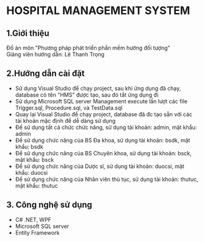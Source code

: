 # **HOSPITAL MANAGEMENT SYSTEM**

## 1.Giới thiệu
Đồ án môn "Phương pháp phát triển phần mềm hướng đối tượng"
<br> Giảng viên hướng dẫn: Lê Thanh Trọng

## 2.Hướng dẫn cài đặt
- Sử dụng Visual Studio để chạy project, sau khi ứng dụng đã chạy, database có tên "HMS" được tạo, sau đó tắt ứng dụng đi
- Sử dụng Microsoft SQL server Management execute lần lượt các file Trigger.sql, Procedure.sql, và TestData.sql
- Quay lại Visual Studio để chạy project, database đã đc tạo sẵn với các tài khoản mặc định để dễ dàng sử dụng
- Để sử dụng tất cả chức chức năng, sử dụng tài khoản: admin, mật khẩu: admin
- Để sử dụng chức năng của BS Đa khoa, sử dụng tài khoản: bsdk, mật khẩu: bsdk
- Để sử dụng chức năng của BS Chuyên khoa, sử dụng tài khoản: bsck, mật khẩu: bsck
- Để sử dụng chức năng của Dược sĩ, sử dụng tài khoản: duocsi, mật khẩu: duocsi
- Để sử dụng chức năng của Nhân viên thủ tục, sử dụng tài khoản: thutuc, mật khẩu: thutuc

## 3. Công nghệ sử dụng
- C# .NET, WPF
- Microsoft SQL server
- Entity Framework

